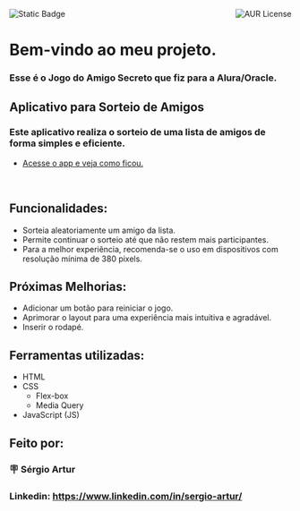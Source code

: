 ![Static Badge](https://img.shields.io/badge/Status-Em_Desenvolvimento---)
<img align="right" alt="AUR License" src="https://img.shields.io/aur/license/Status">

# Bem-vindo ao meu projeto.
### Esse é o Jogo do Amigo Secreto que fiz para a Alura/Oracle.

##  Aplicativo para Sorteio de Amigos
<h3>Este aplicativo realiza o sorteio de uma lista de amigos de forma simples e eficiente.</h3>

* [Acesse o app e veja como ficou.](https://desafiojogo-do-amigo-secreto.vercel.app/)
<br>

##  Funcionalidades:
- Sorteia aleatoriamente um amigo da lista.  
- Permite continuar o sorteio até que não restem mais participantes.  
- Para a melhor experiência, recomenda-se o uso em dispositivos com resolução mínima de 380 pixels.

##  Próximas Melhorias:
- Adicionar um botão para reiniciar o jogo.  
- Aprimorar o layout para uma experiência mais intuitiva e agradável.  
- Inserir o rodapé.


## Ferramentas utilizadas:

* HTML
* CSS
    * Flex-box
    * Media Query
* JavaScript (JS)
## Feito por:
### 🪧 Sérgio Artur
### Linkedin: https://www.linkedin.com/in/sergio-artur/